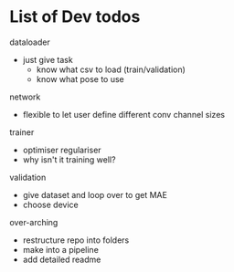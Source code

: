 # List of Dev todos

dataloader
- just give task
  - know what csv to load (train/validation)
  - know what pose to use


network
- flexible to let user define different conv channel sizes

trainer
- optimiser regulariser
- why isn't it training well?

validation
- give dataset and loop over to get MAE
- choose device


over-arching
- restructure repo into folders
- make into a pipeline
- add detailed readme
